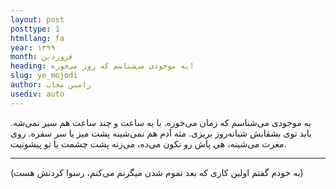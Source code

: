 ```yaml
---
layout: post
posttype: 1
htmllang: fa
year: ۱۳۹۹
month: فروردین
heading: یه موجودی می‌شناسم که روز می‌خوره!
slug: ye_mojodi
author: رامین مجاب
usediv: auto
---
```


یه موجودی می‌شناسم که زمان می‌خوره. با یه ساعت و چند ساعت هم سیر نمی‌شه. باید توی بشقابش شبانه‌روز بریزی. مثه آدم هم نمی‌شینه پشت میز یا سر سفره. روی مغرت می‌شینه، هی پاش رو تکون می‌ده، می‌زنه پشت چشمت یا تو پیشونیت.

---
(به خودم گفتم اولین کاری که بعد تموم شدن میگرنم می‌کنم، رسوا کردنش هست)